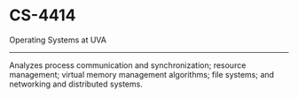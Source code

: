 # CS-4414
Operating Systems at UVA
____________________

Analyzes process communication and synchronization; resource management; virtual memory management algorithms; file systems; and networking and distributed systems.
